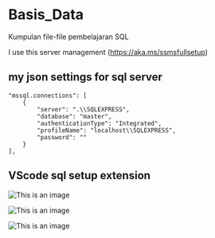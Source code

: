 # Basis_Data
Kumpulan file-file pembelajaran SQL

I use this server management (https://aka.ms/ssmsfullsetup)

## my json settings for sql server 
    "mssql.connections": [
        {
            "server": ".\\SQLEXPRESS",
            "database": "master",
            "authenticationType": "Integrated",
            "profileName": "localhost\\SQLEXPRESS",
            "password": ""
        }
    ],

## VScode sql setup extension  
![This is an image](![image](https://github.com/agungkrishna-code/Basis_Data_SQL/blob/main/img/data1.png?raw=true)
)

![This is an image](![image](https://user-images.githubusercontent.com/87513692/172892312-5ceb13fe-6fd0-4989-9e5b-d71002ca393e.png)
)

![This is an image](![image](https://user-images.githubusercontent.com/87513692/172892439-23e3f89f-27fe-46b9-bed4-e1fad295eefd.png)
)


